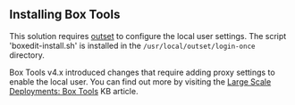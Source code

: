 ## Installing Box Tools

This solution requires [outset](https://github.com/chilcote/outset) to configure the local user settings. The script 'boxedit-install.sh' is installed in the `/usr/local/outset/login-once` directory.

Box Tools v4.x introduced changes that require adding proxy settings to enable the local user. You can find out more by visiting the [Large Scale Deployments: Box Tools](https://community.box.com/t5/How-to-Guides-for-Admins/Large-Scale-Deployments-Box-Tools/ta-p/6591) KB article.
